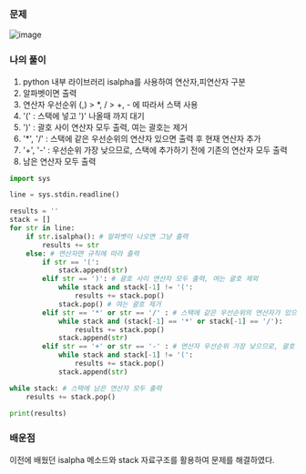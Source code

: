 ### 문제
![image](https://user-images.githubusercontent.com/69138191/153739679-da14d859-3b70-4de3-b86f-ecb6f4d1ee01.png)

### 나의 풀이
1. python 내부 라이브러리 isalpha를 사용하여 연산자,피연산자 구분
2. 알파벳이면 출력
3. 연산자 우선순위 (,) > *, / > +, - 에 따라서 스택 사용
4. '(' : 스택에 넣고 ')' 나올때 까지 대기
5. ')' : 괄호 사이 연산자 모두 출력, 여는 괄호는 제거
6. '*', '/' : 스택에 같은 우선순위의 연산자 있으면 출력 후 현재 연산자 추가
7. '+', '-' : 우선순위 가장 낮으므로, 스택에 추가하기 전에 기존의 연산자 모두 출력
9. 남은 연산자 모두 출력

```python
import sys

line = sys.stdin.readline()

results = ''
stack = []
for str in line:
    if str.isalpha(): # 알파벳이 나오면 그냥 출력
        results += str
    else: # 연산자면 규칙에 따라 출력
        if str == '(':
            stack.append(str)
        elif str == ')': # 괄호 사이 연산자 모두 출력, 여는 괄호 제외
            while stack and stack[-1] != '(':
                results += stack.pop()
            stack.pop() # 여는 괄호 제거
        elif str == '*' or str == '/' : # 스택에 같은 우선순위의 연산자가 있으면 출력후 현재 연산자 추가
            while stack and (stack[-1] == '*' or stack[-1] == '/'):
                results += stack.pop()
            stack.append(str)
        elif str == '+' or str == '-' : # 연산자 우선순위 가장 낮으므로, 괄호 제외하고 모두 출력
            while stack and stack[-1] != '(':
                results += stack.pop()
            stack.append(str)

while stack: # 스택에 남은 연산자 모두 출력
    results += stack.pop()

print(results)
```

### 배운점
이전에 배웠던 isalpha 메소드와 stack 자료구조를 활용하여 문제를 해결하였다. 
